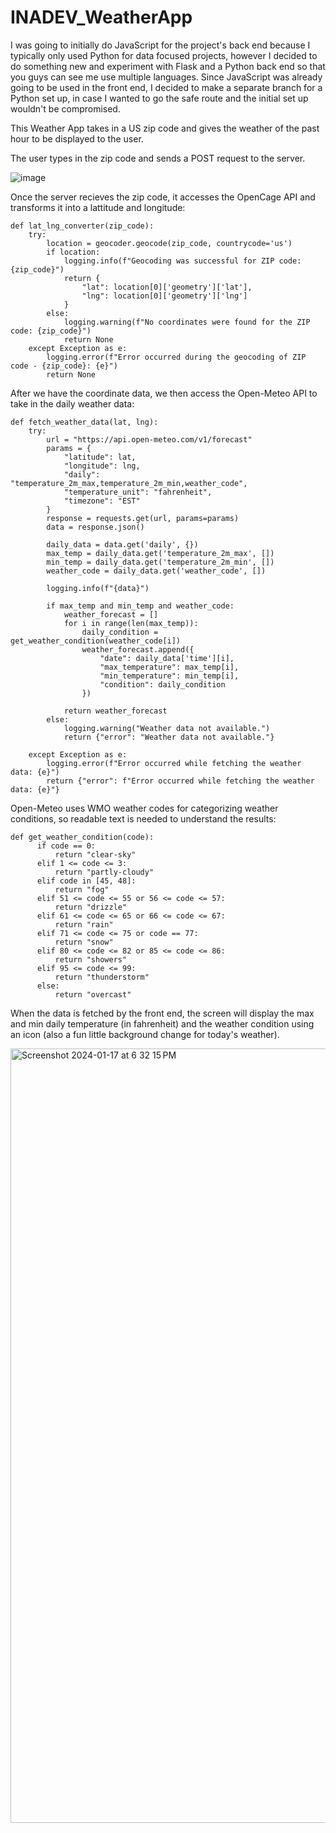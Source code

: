 # INADEV_WeatherApp

I was going to initially do JavaScript for the project's back end because I typically only used Python for data focused projects, however I decided to do something new and experiment with Flask and a Python back end so that you guys can see me use multiple languages. Since JavaScript was already going to be used in the front end, I decided to make a separate branch for a Python set up, in case I wanted to go the safe route and the initial set up wouldn't be compromised.

This Weather App takes in a US zip code and gives the weather of the past hour to be displayed to the user.

The user types in the zip code and sends a POST request to the server.

![image](https://github.com/mightyxmo/INADEV_WeatherApp/assets/46232003/229ae0f7-c29d-45fd-85f0-e57312ac7221)

Once the server recieves the zip code, it accesses the OpenCage API and transforms it into a lattitude and longitude:
```
def lat_lng_converter(zip_code):
    try:
        location = geocoder.geocode(zip_code, countrycode='us')
        if location:
            logging.info(f"Geocoding was successful for ZIP code: {zip_code}")
            return {
                "lat": location[0]['geometry']['lat'],
                "lng": location[0]['geometry']['lng']
            }
        else:
            logging.warning(f"No coordinates were found for the ZIP code: {zip_code}")
            return None
    except Exception as e:
        logging.error(f"Error occurred during the geocoding of ZIP code - {zip_code}: {e}")
        return None
```

After we have the coordinate data, we then access the Open-Meteo API to take in the daily weather data:

```
def fetch_weather_data(lat, lng):
    try:
        url = "https://api.open-meteo.com/v1/forecast"
        params = {
            "latitude": lat,
            "longitude": lng,
            "daily": "temperature_2m_max,temperature_2m_min,weather_code",
            "temperature_unit": "fahrenheit",
            "timezone": "EST"
        }
        response = requests.get(url, params=params)
        data = response.json()

        daily_data = data.get('daily', {})
        max_temp = daily_data.get('temperature_2m_max', [])
        min_temp = daily_data.get('temperature_2m_min', [])
        weather_code = daily_data.get('weather_code', [])

        logging.info(f"{data}")

        if max_temp and min_temp and weather_code:
            weather_forecast = []
            for i in range(len(max_temp)):
                daily_condition = get_weather_condition(weather_code[i])
                weather_forecast.append({
                    "date": daily_data['time'][i],
                    "max_temperature": max_temp[i],
                    "min_temperature": min_temp[i],
                    "condition": daily_condition
                })
            
            return weather_forecast
        else:
            logging.warning("Weather data not available.")
            return {"error": "Weather data not available."}

    except Exception as e:
        logging.error(f"Error occurred while fetching the weather data: {e}")
        return {"error": f"Error occurred while fetching the weather data: {e}"}
```
Open-Meteo uses WMO weather codes for categorizing weather conditions, so readable text is needed to understand the results:

```
def get_weather_condition(code):
      if code == 0:
          return "clear-sky"
      elif 1 <= code <= 3:
          return "partly-cloudy"
      elif code in [45, 48]:
          return "fog"
      elif 51 <= code <= 55 or 56 <= code <= 57:
          return "drizzle"
      elif 61 <= code <= 65 or 66 <= code <= 67:
          return "rain"
      elif 71 <= code <= 75 or code == 77:
          return "snow"
      elif 80 <= code <= 82 or 85 <= code <= 86:
          return "showers"
      elif 95 <= code <= 99:
          return "thunderstorm"
      else:
          return "overcast"
```
 
When the data is fetched by the front end, the screen will display the max and min daily temperature (in fahrenheit) and the weather condition using an icon (also a fun little background change for today's weather).

<img width="1239" alt="Screenshot 2024-01-17 at 6 32 15 PM" src="https://github.com/mightyxmo/INADEV_WeatherApp/assets/46232003/c7b73ff3-6de1-442e-bf74-1f09cae1e291">
